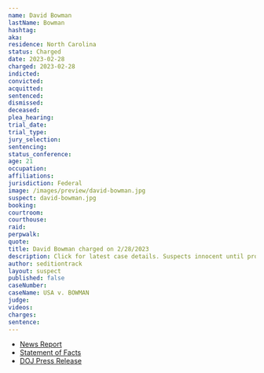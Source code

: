 ```yaml
---
name: David Bowman
lastName: Bowman
hashtag: 
aka:
residence: North Carolina
status: Charged
date: 2023-02-28
charged: 2023-02-28
indicted:
convicted:
acquitted:
sentenced:
dismissed:
deceased:
plea_hearing:
trial_date:
trial_type:
jury_selection:
sentencing:
status_conference:
age: 21
occupation:
affiliations:
jurisdiction: Federal
image: /images/preview/david-bowman.jpg
suspect: david-bowman.jpg
booking:
courtroom:
courthouse:
raid:
perpwalk:
quote:
title: David Bowman charged on 2/28/2023
description: Click for latest case details. Suspects innocent until proven guilty.
author: seditiontrack
layout: suspect
published: false
caseNumber: 
caseName: USA v. BOWMAN
judge:
videos:
charges:
sentence:
---
```

- [News Report](https://www.wral.com/2-men-from-cary-raleigh-charged-in-jan-6-riot-at-us-capitol/20749986/)
- [Statement of Facts](https://www.justice.gov/usao-dc/press-release/file/1572296/download)
- [DOJ Press Release](https://www.justice.gov/usao-dc/pr/two-north-carolina-men-charged-obstructing-official-proceeding-during-january-6-capitol)
